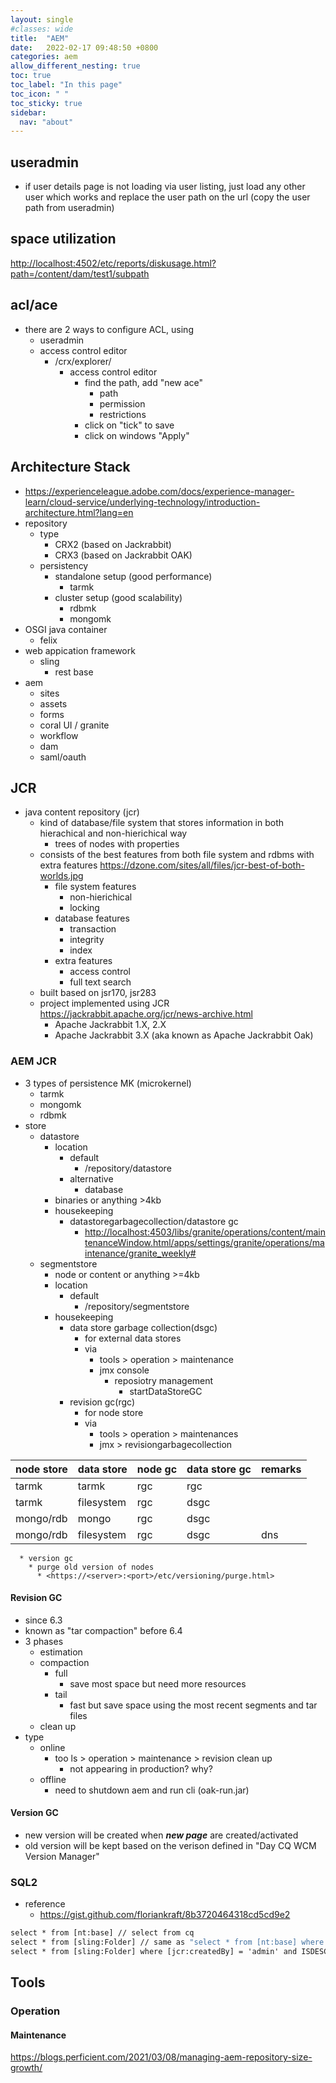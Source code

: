```yaml
---
layout: single
#classes: wide
title:  "AEM"
date:   2022-02-17 09:48:50 +0800
categories: aem
allow_different_nesting: true
toc: true
toc_label: "In this page"
toc_icon: " "
toc_sticky: true
sidebar:
  nav: "about"
---
```


## useradmin

* if user details page is not loading via user listing, just load any other user which works and replace the user path on the url (copy the user path from useradmin)

## space utilization

<http://localhost:4502/etc/reports/diskusage.html?path=/content/dam/test1/subpath>

## acl/ace

* there are 2 ways to configure ACL, using
  * useradmin
  * access control editor
    * /crx/explorer/
      * access control editor
        * find the path, add "new ace"
          * path
          * permission
          * restrictions
        * click on "tick" to save
        * click on windows "Apply"

## Architecture Stack

* <https://experienceleague.adobe.com/docs/experience-manager-learn/cloud-service/underlying-technology/introduction-architecture.html?lang=en>
* repository
  * type
    * CRX2 (based on Jackrabbit)
    * CRX3 (based on Jackrabbit OAK)
  * persistency
    * standalone setup (good performance)
      * tarmk
    * cluster setup (good scalability)
      * rdbmk
      * mongomk
* OSGI java container
  * felix
* web appication framework
  * sling
    * rest base
* aem
  * sites
  * assets
  * forms
  * coral UI / granite
  * workflow
  * dam
  * saml/oauth

## JCR

* java content repository (jcr)
  * kind of database/file system that stores information in both hierachical and non-hierichical way
    * trees of nodes with properties
  * consists of the best features from both file system and rdbms with extra features <https://dzone.com/sites/all/files/jcr-best-of-both-worlds.jpg>
    * file system features
      * non-hierichical
      * locking
    * database features
      * transaction
      * integrity
      * index
    * extra features
      * access control
      * full text search
  * built based on jsr170, jsr283
  * project implemented using JCR <https://jackrabbit.apache.org/jcr/news-archive.html>
    * Apache Jackrabbit 1.X, 2.X
    * Apache Jackrabbit 3.X (aka known as Apache Jackrabbit Oak)

### AEM JCR

* 3 types of persistence MK (microkernel)
  * tarmk
  * mongomk
  * rdbmk
* store
  * datastore
    * location
      * default
        * /repository/datastore
      * alternative
        * database
    * binaries or anything >4kb
    * housekeeping
      * datastoregarbagecollection/datastore gc
        * <http://localhost:4503/libs/granite/operations/content/maintenanceWindow.html/apps/settings/granite/operations/maintenance/granite_weekly#>
  * segmentstore
    * node or content or anything >=4kb
    * location
      * default
        * /repository/segmentstore
    * housekeeping
      * data store garbage collection(dsgc)
        * for external data stores
        * via
          * tools > operation > maintenance
          * jmx console
            * reposiotry management
              * startDataStoreGC
      * revision gc(rgc)
        * for node store
        * via
          * tools > operation > maintenances
          * jmx > revisiongarbagecollection

| node store | data store | node gc | data store gc | remarks |
| :--------- | :--------- | :------ | :------------ | :------ |
| tarmk      | tarmk      | rgc     | rgc           |         |
| tarmk      | filesystem | rgc     | dsgc          |         |
| mongo/rdb  | mongo      | rgc     | dsgc          |         |
| mongo/rdb  | filesystem | rgc     | dsgc          | dns     |

      * version gc
        * purge old version of nodes
          * <https://<server>:<port>/etc/versioning/purge.html>

#### Revision GC

* since 6.3
* known as "tar compaction" before 6.4
* 3 phases
  * estimation
  * compaction
    * full
      * save most space but need more resources
    * tail
      * fast but save space using the most recent segments and tar files
  * clean up
* type
  * online
    * too ls > operation > maintenance > revision clean up
      * not appearing in production? why?
  * offline
    * need to shutdown aem and run cli (oak-run.jar)

#### Version GC

* new version will be created when ***new page*** are created/activated
* old version will be kept based on the verison defined in "Day CQ WCM Version Manager"

### SQL2

* reference
  * <https://gist.github.com/floriankraft/8b3720464318cd5cd9e2>

```cmd
select * from [nt:base] // select from cq
select * from [sling:Folder] // same as "select * from [nt:base] where [jcr:primaryType] = 'sling:Folder'
select * from [sling:Folder] where [jcr:createdBy] = 'admin' and ISDESCENDANTNODE([/content/dam/])
```

## Tools

### Operation

#### Maintenance

<https://blogs.perficient.com/2021/03/08/managing-aem-repository-size-growth/>

